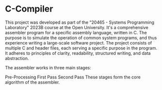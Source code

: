 # C-Compiler
This project was developed as part of the "20465 - Systems Programming Laboratory" 2023B course at the Open University. It's a comprehensive assembler program for a specific assembly language, written in C. The purpose is to simulate the operation of common system programs, and thus experience writing a large-scale software project.
The project consists of multiple C and header files, each serving a specific purpose in the program. It adheres to principles of clarity, readability, structured writing, and data abstraction.

The assembler works in three main stages:

Pre-Processing
First Pass
Second Pass
These stages form the core algorithm of the assembler.

